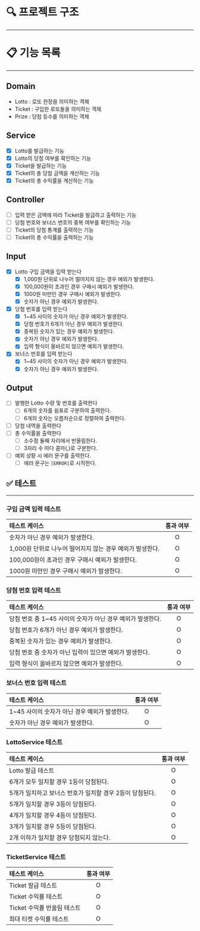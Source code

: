 # 🔍 프로젝트 구조

--- 


# 📋 기능 목록

---

## Domain
- Lotto : 로또 한장을 의미하는 객체
- Ticket : 구입한 로또들을 의미하는 객체
- Prize : 당첨 등수를 의미하는 객체

## Service
- [x] Lotto를 발급하는 기능
- [x] Lotto의 당첨 여부를 확인하는 기능
- [x] Ticket을 발급하는 기능
- [x] Ticket의 총 당첨 금액을 계산하는 기능
- [x] Ticket의 총 수익률을 계산하는 기능

## Controller
- [ ] 입력 받은 금액에 따라 Ticket을 발급하고 출력하는 기능
- [ ] 당첨 번호와 보너스 번호의 중복 여부를 확인하는 기능
- [ ] Ticket의 당첨 통계를 출력하는 기능
- [ ] Ticket의 총 수익률을 출력하는 기능

## Input
- [x] Lotto 구입 금액을 입력 받는다
  - [x] 1,000원 단위로 나누어 떨어지지 않는 경우 예외가 발생한다.
  - [x] 100,000원이 초과인 경우 구매시 예외가 발생한다.
  - [x] 1000원 미만인 경우 구매시 예외가 발생한다.
  - [x] 숫자가 아닌 경우 예외가 발생한다.
- [x] 당첨 번호를 입력 받는다
  - [x] 1~45 사이의 숫자가 아닌 경우 예외가 발생한다.
  - [x] 당첨 번호가 6개가 아닌 경우 예외가 발생한다.
  - [x] 중복된 숫자가 있는 경우 예외가 발생한다.
  - [x] 숫자가 아닌 경우 예외가 발생한다.
  - [x] 입력 형식이 올바르지 않으면 예외가 발생한다.
- [x] 보너스 번호를 입력 받는다
  - [x] 1~45 사이의 숫자가 아닌 경우 예외가 발생한다.
  - [x] 숫자가 아닌 경우 예외가 발생한다.

## Output
- [ ] 발행한 Lotto 수량 및 번호를 출력한다
  - [ ] 6개의 숫자를 쉼표로 구분하여 출력한다.
  - [ ] 6개의 숫자는 오름차순으로 정렬하여 출력한다.
- [ ] 당첨 내역을 출력한다
- [ ] 총 수익률을 출력한다
  - [ ] 소수점 둘째 자리에서 반올림한다.
  - [ ] 3자리 수 마다 콤마(,)로 구분한다.
- [ ] 예외 상황 시 에러 문구를 출력한다.
  - [ ] 에러 문구는 `[ERROR]`로 시작한다.

## ✅ 테스트

---

### 구입 금액 입력 테스트

| 테스트 케이스                             | 통과 여부 |
|:------------------------------------|:-----:|
| 숫자가 아닌 경우 예외가 발생한다.                 |   O   |
| 1,000원 단위로 나누어 떨어지지 않는 경우 예외가 발생한다. |   O   |
| 100,000원이 초과인 경우 구매시 예외가 발생한다.      |   O   |
| 1000원 미만인 경우 구매시 예외가 발생한다.          |   O   |

### 당첨 번호 입력 테스트

| 테스트 케이스                              | 통과 여부 |
|:-------------------------------------|:-----:|
| 당첨 번호 중 1~45 사이의 숫자가 아닌 경우 예외가 발생한다. |   O   |
| 당첨 번호가 6개가 아닌 경우 예외가 발생한다.           |   O   |
| 중복된 숫자가 있는 경우 예외가 발생한다.              |   O   |
| 당첨 번호 중 숫자가 아닌 입력이 있으면 예외가 발생한다.     |   O   |
| 입력 형식이 올바르지 않으면 예외가 발생한다.            |   O   |

### 보너스 번호 입력 테스트

| 테스트 케이스                      | 통과 여부 |
|:-----------------------------|:-----:|
| 1~45 사이의 숫자가 아닌 경우 예외가 발생한다. |   O   |
| 숫자가 아닌 경우 예외가 발생한다.          |   O   |

### LottoService 테스트

| 테스트 케이스                           | 통과 여부 |
|:----------------------------------|:-----:|
| Lotto 발급 테스트                      |   O   |
| 6개가 모두 일치할 경우 1등이 당첨된다.           |   O   |
| 5개가 일치하고 보너스 번호가 일치할 경우 2등이 당첨된다. |   O   |
| 5개가 일치할 경우 3등이 당첨된다.              |   O   |
| 4개가 일치할 경우 4등이 당첨된다.              |   O   |
| 3개가 일치할 경우 5등이 당첨된다.              |   O   |
| 2개 이하가 일치할 경우 당첨되지 않는다.           |   O   |

### TicketService 테스트

| 테스트 케이스            | 통과 여부 |
|:-------------------|:-----:|
| Ticket 발급 테스트      |   O   |
| Ticket 수익률 테스트     |   O   |
| Ticket 수익률 반올림 테스트 |   O   |
| 최대 티켓 수익률 테스트      |   O   |

